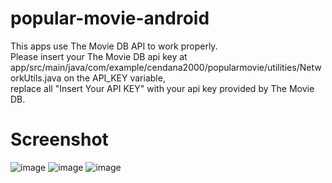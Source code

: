 # popular-movie-android

This apps use The Movie DB API to work properly.  
Please insert your The Movie DB api key at app/src/main/java/com/example/cendana2000/popularmovie/utilities/NetworkUtils.java on the API_KEY variable,  
replace all "Insert Your API KEY" with your api key provided by The Movie DB.

# Screenshot
![image](https://user-images.githubusercontent.com/23043839/67489013-04a81980-f69b-11e9-90ae-15d37d7e9037.png)
![image](https://user-images.githubusercontent.com/23043839/67489178-518bf000-f69b-11e9-801c-d04f3010347a.png)
![image](https://user-images.githubusercontent.com/23043839/67489239-72544580-f69b-11e9-8cfa-cf6a57af2f3c.png)

